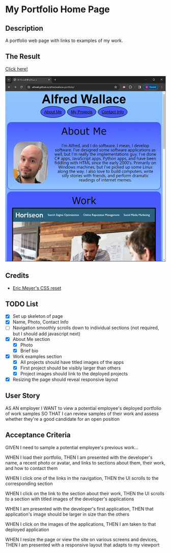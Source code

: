 # My Portfolio Home Page

## Description
A portfolio web page with links to examples of my work.

## The Result
[Click here!](https://alfwall.github.io/alfredwallace-portfolio/)

![Screenshot of my portfolio page in all of its skeletal glory.](./assets/images/deployed-portfolio-screenshot.png)

## Credits
- [Eric Meyer's CSS reset](https://meyerweb.com/eric/tools/css/reset/)

## TODO List
- [x] Set up skeleton of page
- [x] Name, Photo, Contact Info
- [ ] Navigation smoothly scrolls down to individual sections (not required, but I should add javascript next)
- [x] About Me section
    - [x] Photo
    - [x] Brief bio
- [x] Work examples section
    - [x] All projects should have titled images of the apps
    - [x] First project should be visibly larger than others
    - [x] Project images should link to the deployed projects
- [x] Resizing the page should reveal responsive layout

## User Story
AS AN employer
I WANT to view a potential employee's deployed portfolio of work samples
SO THAT I can review samples of their work and assess whether they're a good candidate for an open position

## Acceptance Criteria
GIVEN I need to sample a potential employee's previous work...

WHEN I load their portfolio,
THEN I am presented with the developer's name, a recent photo or avatar, and links to sections about them, their work, and how to contact them

WHEN I click one of the links in the navigation,
THEN the UI scrolls to the corresponding section

WHEN I click on the link to the section about their work,
THEN the UI scrolls to a section with titled images of the developer's applications

WHEN I am presented with the developer's first application,
THEN that application's image should be larger in size than the others

WHEN I click on the images of the applications,
THEN I am taken to that deployed application

WHEN I resize the page or view the site on various screens and devices,
THEN I am presented with a responsive layout that adapts to my viewport
